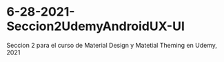# 6-28-2021-Seccion2UdemyAndroidUX-UI
 Seccion 2 para el curso de Material Design y Matetial Theming en Udemy, 2021
